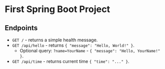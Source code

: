 # First Spring Boot Project

## Endpoints
- `GET /` - returns a simple health message.
- `GET /api/hello` - returns `{ "message": "Hello, World!" }`.
  - Optional query: `?name=YourName` - `{ "message": "Hello, YourName!" }`.
- `GET /api/time` - returns current time `{ "time": "..." }`.

